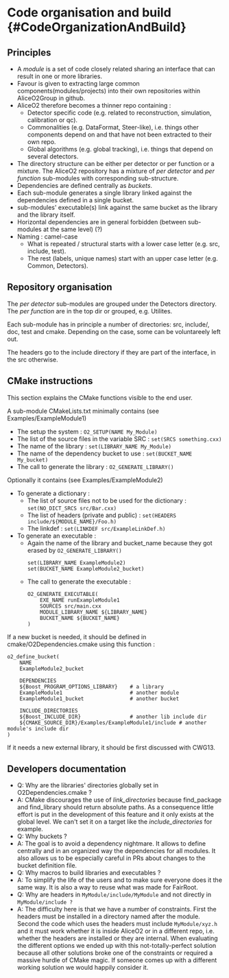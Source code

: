 Code organisation and build {#CodeOrganizationAndBuild}
=======

## Principles
* A _module_ is a set of code closely related sharing an interface that can result in one or more libraries.
* Favour is given to extracting large common components(modules/projects) into their own repositories within
  AliceO2Group in github.
* AliceO2 therefore becomes a thinner repo containing :
  * Detector specific code (e.g. related to reconstruction, simulation, calibration or qc).
  * Commonalities (e.g. DataFormat, Steer-like), i.e. things other components depend on and that have not been extracted to their own repo.
  * Global algorithms (e.g. global tracking), i.e. things that depend on several detectors.
* The directory structure can be either per detector or per function or a mixture.
  The AliceO2 repository has a mixture of _per detector_ and _per function_ sub-modules with corresponding sub-structure.
* Dependencies are defined centrally as _buckets_.
* Each sub-module generates a single library linked against the dependencies defined in a single bucket.
* sub-modules' executable(s) link against the same bucket as the library and the library itself.
* Horizontal dependencies are in general forbidden (between sub-modules at the same level) (?)
* Naming : camel-case
  * What is repeated / structural starts with a lower case letter (e.g. src, include, test).
  * The rest (labels, unique names) start with an upper case letter (e.g. Common, Detectors).

## Repository organisation
The _per detector_ sub-modules are grouped under the Detectors directory. The _per function_ are in 
the top dir or grouped, e.g. Utilites. 

Each sub-module has in principle a number of directories: 
src, include/<name of submodule>, doc, test and cmake. Depending on the case, some can be 
voluntareely left out. 

The headers go to the include directory if they are part of the interface, in the src otherwise.

## CMake instructions

This section explains the CMake functions visible to the end user. 

A sub-module CMakeLists.txt minimally contains (see Examples/ExampleModule1)
 
* The setup the system : `O2_SETUP(NAME My_Module)`
* The list of the source files in the variable SRC : `set(SRCS something.cxx)`
* The name of the library : `set(LIBRARY_NAME My_Module)`
* The name of the dependency bucket to use : `set(BUCKET_NAME My_bucket)`
* The call to generate the library : `O2_GENERATE_LIBRARY()`

Optionally it contains (see Examples/ExampleModule2)

* To generate a dictionary :
  * The list of source files not to be used for the dictionary : `set(NO_DICT_SRCS src/Bar.cxx)`
  * The list of headers (private and public) : `set(HEADERS include/${MODULE_NAME}/Foo.h)`
  * The linkdef : `set(LINKDEF src/ExampleLinkDef.h)`
* To generate an executable : 
  * Again the name of the library and bucket_name because they got erased by `O2_GENERATE_LIBRARY()`
    ```
    set(LIBRARY_NAME ExampleModule2)
    set(BUCKET_NAME ExampleModule2_bucket)
    ```
  * The call to generate the executable : 
    ```
    O2_GENERATE_EXECUTABLE(
        EXE_NAME runExampleModule1
        SOURCES src/main.cxx
        MODULE_LIBRARY_NAME ${LIBRARY_NAME}
        BUCKET_NAME ${BUCKET_NAME}
    )
    ```
    
If a new bucket is needed, it should be defined in cmake/O2Dependencies.cmake using this function : 
```
o2_define_bucket(
    NAME
    ExampleModule2_bucket

    DEPENDENCIES
    ${Boost_PROGRAM_OPTIONS_LIBRARY}    # a library
    ExampleModule1                      # another module
    ExampleModule1_bucket               # another bucket

    INCLUDE_DIRECTORIES
    ${Boost_INCLUDE_DIR}                # another lib include dir
    ${CMAKE_SOURCE_DIR}/Examples/ExampleModule1/include # another module's include dir
)
```

If it needs a new external library, it should be first discussed with CWG13.

## Developers documentation 

* Q: Why are the libraries' directories globally set in O2Dependencies.cmake ? 
 * A: CMake discourages the use of _link_directories_ because find_package and find_library
   should return absolute paths. As a consequence little effort is put in the development of this 
   feature and it only exists at the global level. We can't set it on a target like the 
   _include_directories_ for example.
* Q: Why buckets ? 
 * A: The goal is to avoid a dependency nightmare. 
 It allows to define centrally and in an organized way the dependencies for all modules.
 It also allows us to be especially careful in PRs about changes to the bucket definition file. 
* Q: Why macros to build libraries and executables ?
 * A: To simplify the life of the users and to make sure everyone does it the same way. It is also a way
 to reuse what was made for FairRoot.
* Q: Why are headers in `MyModule/include/MyModule` and not directly in `MyModule/include ?`
 * A: The difficulty here is that we have a number of constraints. First the headers must be installed in a directory
 named after the module. Second the code which uses the headers must include `MyModule/xyz.h` and it must work
 whether it is inside AliceO2 or in a different repo, i.e. whether the headers are installed or they are internal.
 When evaluating the different options we ended up with this not-totally-perfect solution because all other solutions
 broke one of the constraints or required a massive hurdle of CMake magic. If someone comes up with a different working
 solution we would happily consider it.